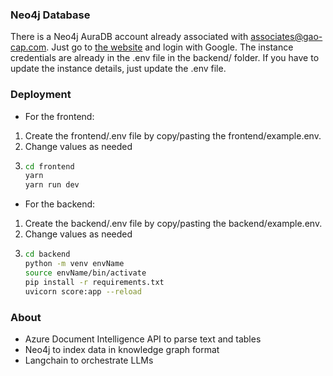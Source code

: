 ### Neo4j Database
There is a Neo4j AuraDB account already associated with associates@gao-cap.com. Just go to [the website](https://neo4j.com/cloud/platform/aura-graph-database/) and login with Google. The instance credentials are already in the .env file in the backend/ folder. If you have to update the instance details, just update the .env file. 

### Deployment
- For the frontend:
1. Create the frontend/.env file by copy/pasting the frontend/example.env.
2. Change values as needed
3.
    ```bash
    cd frontend
    yarn
    yarn run dev
    ```

- For the backend:
1. Create the backend/.env file by copy/pasting the backend/example.env.
2. Change values as needed
3.
    ```bash
    cd backend
    python -m venv envName
    source envName/bin/activate 
    pip install -r requirements.txt
    uvicorn score:app --reload
    ```

### About
* Azure Document Intelligence API to parse text and tables
* Neo4j to index data in knowledge graph format
* Langchain to orchestrate LLMs
